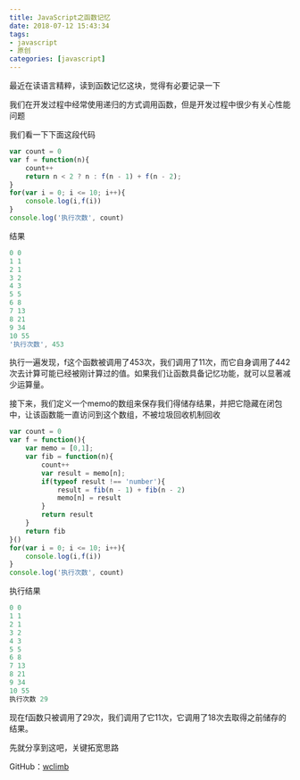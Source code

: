 ```yaml
---
title: JavaScript之函数记忆
date: 2018-07-12 15:43:34
tags:
- javascript
- 原创
categories: [javascript]
---
```


最近在读语言精粹，读到函数记忆这块，觉得有必要记录一下

我们在开发过程中经常使用递归的方式调用函数，但是开发过程中很少有关心性能问题

我们看一下下面这段代码
```js
var count = 0
var f = function(n){
    count++
    return n < 2 ? n : f(n - 1) + f(n - 2);
}
for(var i = 0; i <= 10; i++){
    console.log(i,f(i))
}
console.log('执行次数', count)
```
结果
```js
0 0
1 1
2 1
3 2
4 3
5 5
6 8
7 13
8 21
9 34
10 55
'执行次数', 453
```
执行一遍发现，f这个函数被调用了453次，我们调用了11次，而它自身调用了442次去计算可能已经被刚计算过的值。如果我们让函数具备记忆功能，就可以显著减少运算量。

接下来，我们定义一个memo的数组来保存我们得储存结果，并把它隐藏在闭包中，让该函数能一直访问到这个数组，不被垃圾回收机制回收

```js
var count = 0
var f = function(){
    var memo = [0,1];
    var fib = function(n){
        count++
        var result = memo[n];
        if(typeof result !== 'number'){
            result = fib(n - 1) + fib(n - 2)
            memo[n] = result
        }
        return result
    }
    return fib
}()
for(var i = 0; i <= 10; i++){
    console.log(i,f(i))
}
console.log('执行次数', count)

```
执行结果
```js
0 0
1 1
2 1
3 2
4 3
5 5
6 8
7 13
8 21
9 34
10 55
执行次数 29
```
现在f函数只被调用了29次，我们调用了它11次，它调用了18次去取得之前储存的结果。

先就分享到这吧，关键拓宽思路

GitHub：[wclimb](https://github.com/wclimb)